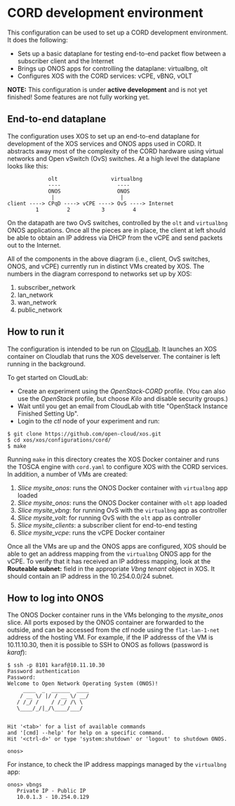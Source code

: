 # CORD development environment

This configuration can be used to set up a CORD development environment.
It does the following:

* Sets up a basic dataplane for testing end-to-end packet flow between a subscriber client and the Internet
* Brings up ONOS apps for controlling the dataplane: virtualbng, olt
* Configures XOS with the CORD services: vCPE, vBNG, vOLT

**NOTE:** This configuration is under **active development** and is not yet finished!  Some features are not
fully working yet.

## End-to-end dataplane

The configuration uses XOS to set up an end-to-end dataplane for development of the XOS services and ONOS apps 
used in CORD.  It abstracts away most of the complexity of the CORD hardware using virtual networks
and Open vSwitch (OvS) switches.  At a high level the dataplane looks like this:

```
             olt                 virtualbng
             ----                  ----
             ONOS                  ONOS
              |                     |
client ----> CPqD ----> vCPE ----> OvS ----> Internet
         1         2          3         4
```

On the datapath are two OvS switches, controlled by the `olt` and `virtualbng` ONOS applications.  Once all the pieces are in
place, the client at left should be able to obtain an IP address via DHCP from the vCPE and send packets out to the Internet.

All of the components in the above diagram (i.e., client, OvS switches, ONOS, and vCPE) currently run in distinct VMs
created by XOS.  The numbers in the diagram correspond to networks set up by XOS:

1. subscriber_network
2. lan_network
3. wan_network
4. public_network

## How to run it

The configuration is intended to be run on [CloudLab](http://cloudlab.us).
It launches an XOS container on Cloudlab that runs the XOS develserver.  The container is left running in the background.

To get started on CloudLab:
* Create an experiment using the *OpenStack-CORD* profile.  (You can also use the *OpenStack* profile, but choose *Kilo*
and disable security groups.)
* Wait until you get an email from CloudLab with title "OpenStack Instance Finished Setting Up".
* Login to the *ctl* node of your experiment and run:
```
$ git clone https://github.com/open-cloud/xos.git
$ cd xos/xos/configurations/cord/
$ make
```

Running `make` in this directory creates the XOS Docker container and runs the TOSCA engine with `cord.yaml` to
configure XOS with the CORD services.  In addition, a number of VMs are created:

1. *Slice mysite_onos*: runs the ONOS Docker container with `virtualbng` app loaded
1. *Slice mysite_onos*: runs the ONOS Docker container with `olt` app loaded
1. *Slice mysite_vbng*: for running OvS with the `virtualbng` app as controller
1. *Slice mysite_volt*: for running OvS with the `olt` app as controller
1. *Slice mysite_clients*: a subscriber client for end-to-end testing
1. *Slice mysite_vcpe*: runs the vCPE Docker container

Once all the VMs are up and the ONOS apps are configured, XOS should be able to get an address mapping from the `virtualbng`
ONOS app for the vCPE. To verify that it has received an IP address mapping, look at the **Routeable subnet:** field in 
the appropriate *Vbng tenant* object in XOS.  It should contain an IP address in the 10.254.0.0/24 subnet.

## How to log into ONOS

The ONOS Docker container runs in the VMs belonging to the *mysite_onos* slice.  All ports exposed by the ONOS container are forwarded to the outside, and can be accessed from the *ctl* node using the `flat-lan-1-net` address of the hosting VM.  For example, if the IP addresss of the VM is 10.11.10.30, then it is possible to SSH to ONOS as follows (password is *karaf*):

```
$ ssh -p 8101 karaf@10.11.10.30
Password authentication
Password:
Welcome to Open Network Operating System (ONOS)!
     ____  _  ______  ____
    / __ \/ |/ / __ \/ __/
   / /_/ /    / /_/ /\ \
   \____/_/|_/\____/___/


Hit '<tab>' for a list of available commands
and '[cmd] --help' for help on a specific command.
Hit '<ctrl-d>' or type 'system:shutdown' or 'logout' to shutdown ONOS.

onos>
```

For instance, to check the IP address mappings managed by the `virtualbng` app:

```
onos> vbngs
   Private IP - Public IP
   10.0.1.3 - 10.254.0.129
```
